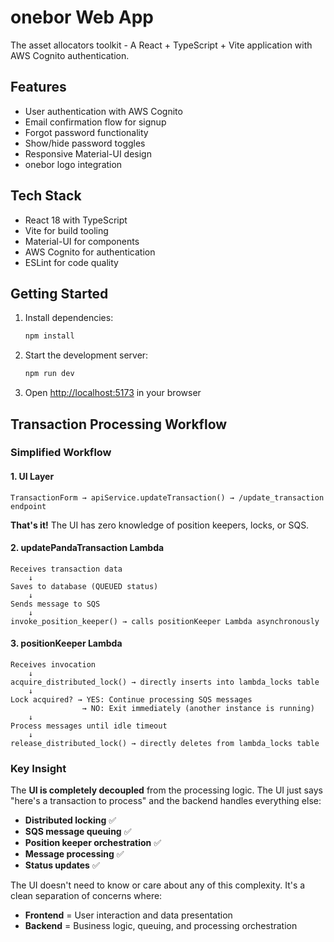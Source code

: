 # onebor Web App

The asset allocators toolkit - A React + TypeScript + Vite application with AWS Cognito authentication.

## Features

- User authentication with AWS Cognito
- Email confirmation flow for signup
- Forgot password functionality
- Show/hide password toggles
- Responsive Material-UI design
- onebor logo integration

## Tech Stack

- React 18 with TypeScript
- Vite for build tooling
- Material-UI for components
- AWS Cognito for authentication
- ESLint for code quality

## Getting Started

1. Install dependencies:

   ```bash
   npm install
   ```

2. Start the development server:

   ```bash
   npm run dev
   ```

3. Open [http://localhost:5173](http://localhost:5173) in your browser

## Transaction Processing Workflow

### Simplified Workflow

#### 1. UI Layer

```
TransactionForm → apiService.updateTransaction() → /update_transaction endpoint
```

**That's it!** The UI has zero knowledge of position keepers, locks, or SQS.

#### 2. updatePandaTransaction Lambda

```
Receives transaction data
    ↓
Saves to database (QUEUED status)
    ↓
Sends message to SQS
    ↓
invoke_position_keeper() → calls positionKeeper Lambda asynchronously
```

#### 3. positionKeeper Lambda

```
Receives invocation
    ↓
acquire_distributed_lock() → directly inserts into lambda_locks table
    ↓
Lock acquired? → YES: Continue processing SQS messages
                → NO: Exit immediately (another instance is running)
    ↓
Process messages until idle timeout
    ↓
release_distributed_lock() → directly deletes from lambda_locks table
```

### Key Insight

The **UI is completely decoupled** from the processing logic. The UI just says "here's a transaction to process" and the backend handles everything else:

- **Distributed locking** ✅
- **SQS message queuing** ✅
- **Position keeper orchestration** ✅
- **Message processing** ✅
- **Status updates** ✅

The UI doesn't need to know or care about any of this complexity. It's a clean separation of concerns where:

- **Frontend** = User interaction and data presentation
- **Backend** = Business logic, queuing, and processing orchestration
